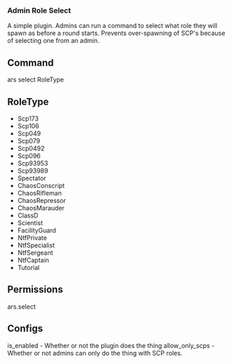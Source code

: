 ### Admin Role Select

A simple plugin. Admins can run a command to select what role they will spawn as before a round starts.
Prevents over-spawning of SCP's because of selecting one from an admin.

## Command
ars select RoleType

## RoleType
- Scp173
- Scp106
- Scp049
- Scp079
- Scp0492
- Scp096
- Scp93953
- Scp93989
- Spectator
- ChaosConscript
- ChaosRifleman
- ChaosRepressor
- ChaosMarauder
- ClassD
- Scientist
- FacilityGuard
- NtfPrivate
- NtfSpecialist
- NtfSergeant
- NtfCaptain
- Tutorial

## Permissions
ars.select

## Configs
is_enabled - Whether or not the plugin does the thing
allow_only_scps - Whether or not admins can only do the thing with SCP roles.
